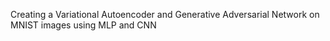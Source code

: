 Creating a Variational Autoencoder and Generative Adversarial Network on MNIST images using MLP and CNN

